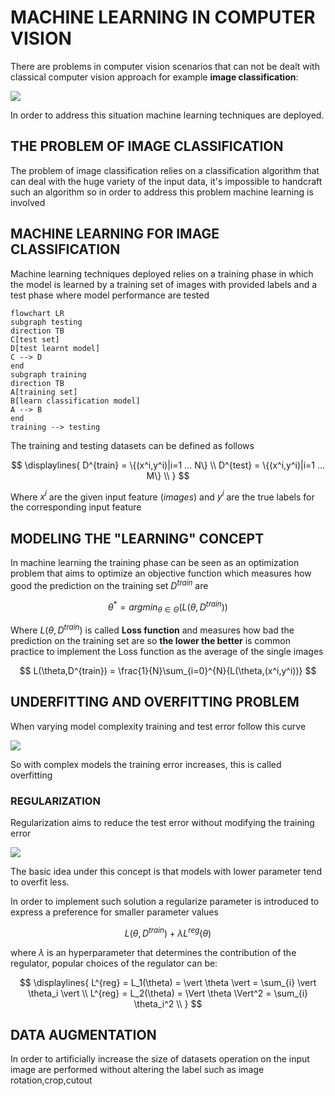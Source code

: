 # MACHINE LEARNING IN COMPUTER VISION

There are problems in computer vision scenarios that can not be dealt with classical computer vision approach for example **image classification**:

![](Pasted%20image%2020240428160259.png)

In order to address this situation machine learning techniques are deployed.

## THE PROBLEM OF IMAGE CLASSIFICATION

The problem of image classification relies on a classification algorithm that can deal with the huge variety of the input data, it's impossible to handcraft such an algorithm so in order to address this problem machine learning is involved

## MACHINE LEARNING FOR IMAGE CLASSIFICATION

Machine learning techniques deployed relies on a training phase in which the model is learned by a training set of images with provided labels and a test phase where model performance are tested

```mermaid
flowchart LR
subgraph testing
direction TB
C[test set]
D[test learnt model]
C --> D
end
subgraph training
direction TB
A[training set]
B[learn classification model]
A --> B
end
training --> testing

```

The training and testing datasets can be defined as follows

$$
\displaylines{
D^{train} = \{(x^i,y^i)|i=1 ... N\} \\
D^{test} = \{(x^i,y^i)|i=1 ... M\} \\
}
$$

Where $x^i$ are the given input feature (*images*) and $y^i$ are the true labels for the corresponding input feature

## MODELING THE "LEARNING" CONCEPT

In machine learning the training phase can be seen as an optimization problem that aims to optimize an objective function which measures how good the prediction on the training set $D^{train}$ are

$$
\theta^{\ast} =argmin_{\theta \in \Theta}(L(\theta,D^{train}))
$$

Where $L(\theta,D^{train})$ is called **Loss function** and measures how bad the prediction on the training set are so **the lower the better** is common practice to implement the Loss function as the average of the single images

$$
L(\theta,D^{train}) = \frac{1}{N}\sum_{i=0}^{N}{L(\theta,(x^i,y^i))}
$$
## UNDERFITTING AND OVERFITTING PROBLEM

When varying model complexity training and test error follow this curve

![](Pasted%20image%2020240430111200.png)

So with complex models the training error increases, this is called overfitting

### REGULARIZATION

Regularization aims to reduce the test error without modifying the training error

![](Pasted%20image%2020240430111545.png)

The basic idea under this concept is that models with lower parameter tend to overfit less.

In order to implement such solution a regularize parameter is introduced to express a preference for smaller parameter values

$$
L(\theta,D^{train}) + \lambda L^{reg}(\theta)
$$

where $\lambda$ is an hyperparameter that determines the contribution of the regulator, popular choices of the regulator can be:

$$
\displaylines{
L^{reg} = L_1(\theta) = \vert \theta \vert = \sum_{i} \vert \theta_i \vert \\
L^{reg} = L_2(\theta) = \Vert \theta \Vert^2 = \sum_{i} \theta_i^2 \\
}
$$

## DATA AUGMENTATION

In order to artificially increase the size of datasets operation on the input image are performed without altering the label such as image rotation,crop,cutout

